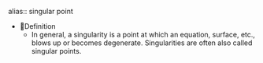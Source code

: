 alias:: singular point

- 📝Definition
	- In general, a singularity is a point at which an equation, surface, etc., blows up or becomes degenerate. Singularities are often also called singular points.